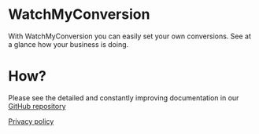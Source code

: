 # WatchMyConversion
With WatchMyConversion you can easily set your own conversions. See at a glance how your business is doing.

# How?
Please see the detailed and constantly improving documentation in our [GitHub repository](https://github.com/mcoevert/WatchMyConversion) 

[Privacy policy](https://www.watchmyconversion.app/privacy-policy)